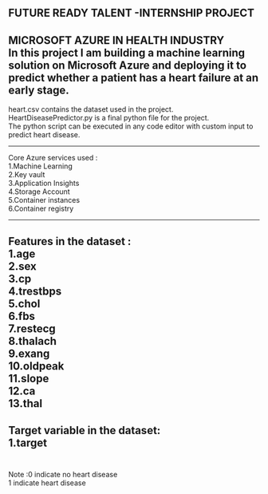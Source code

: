 FUTURE READY TALENT -INTERNSHIP PROJECT<br/>
-----------------------------------------------------------------------------------------------
MICROSOFT AZURE IN HEALTH INDUSTRY<br/>
In this project I am building a machine learning solution on Microsoft Azure and deploying it to predict whether a patient has a heart failure at an early stage.<br/>
-----------------------------------------------------------------------------------------------
heart.csv contains the dataset used in the project.<br/>
HeartDiseasePredictor.py is a final python file for the project.<br/>
The python script can be executed in any code editor with custom input to predict heart disease.<br/>

-------------------------------------------------------------------------------------------------
Core Azure services used :<br/>
1.Machine Learning<br/>
2.Key vault<br/>
3.Application Insights<br/>
4.Storage Account<br/>
5.Container instances<br/>
6.Container registry<br/>

--------------------------------------------------------------------------------------------------
Features in the dataset :<br/>
1.age<br/>
2.sex<br/>
3.cp<br/>
4.trestbps<br/>
5.chol<br/>
6.fbs<br/>
7.restecg<br/>
8.thalach<br/>
9.exang<br/>
10.oldpeak<br/>
11.slope<br/>
12.ca<br/>
13.thal<br/>
--------------------------------------------------------------------------------------------------
Target variable in the dataset:<br/>
1.target<br/>
<br/>
-----------------------------------------------------------------------------------------------
Note :0 indicate no heart disease<br/>
      1 indicate heart disease<br/>
